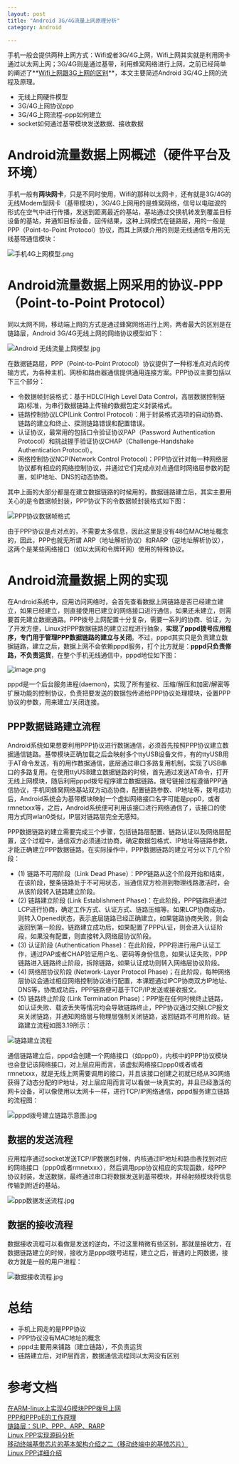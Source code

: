 ```yaml
---
layout: post
title: "Android 3G/4G流量上网原理分析"
category: Android
 
---
```



手机一般会提供两种上网方式：Wifi或者3G/4G上网，Wifi上网其实就是利用网卡通过以太网上网；3G/4G则是通过基带，利用蜂窝网络进行上网，之前已经简单的阐述了**[Wifi上网跟3G上网的区别](https://mp.csdn.net/mdeditor/79809066)**，本文主要简述Android 3G/4G上网的流程及原理。

* 无线上网硬件模型
* 3G/4G上网协议ppp
* 3G/4G上网流程-ppp如何建立
* socket如何通过基带模块发送数据、接收数据

# Android流量数据上网概述（硬件平台及环境）

手机一般有**两块网卡**，只是不同时使用，Wifi的那种以太网卡，还有就是3G/4G的无线Modem型网卡（基带模块），3G/4G上网用的是蜂窝网络，信号以电磁波的形式在空气中进行传播，发送到距离最近的基站，基站通过交换机转发到覆盖目标设备的基站，并通知目标设备，回传结果，这种上网模式在链路层，用的一般是PPP（Point-to-Point Protocol）协议，而其上网媒介用的则是无线通信专用的无线基带通信模块：

![手机4G上网模型.png](https://upload-images.jianshu.io/upload_images/1460468-b03a5be8526f11d6.png?imageMogr2/auto-orient/strip%7CimageView2/2/w/1240)

# Android流量数据上网采用的协议-PPP（Point-to-Point Protocol）

同以太网不同，移动端上网的方式是通过蜂窝网络进行上网，两者最大的区别是在链路层，Android 3G/4G无线上网的网络协议模型如下：

![Android 无线流量上网模型.jpg](https://upload-images.jianshu.io/upload_images/1460468-80c9f07ed98f5d5f.jpg?imageMogr2/auto-orient/strip%7CimageView2/2/w/1240)

在数据链路层，PPP（Point-to-Point Protocol）协议提供了一种标准点对点的传输方式，为各种主机、网桥和路由器通信提供通用连接方案。PPP协议主要包括以下三个部分：

*  	令数据帧封装格式：基于HDLC(High Level Data Control，高层数据控制链路)标准，为串行数据链路上传输的数据包定义封装格式。
*  	链路控制协议LCP(Link Control Protocol)：用于封装格式选项的自动协商、链路的建立和终止、探测链路错误和配置错误。
*   认证协议，最常用的包括口令验证协议PAP（Password Authentication Protocol）和挑战握手验证协议CHAP（Challenge-Handshake Authentication Protocol）。
*  	网络控制协议NCP(Network Control Protocol)：PPP协议针对每一种网络层协议都有相应的网络控制协议，并通过它们完成点对点通信时网络层参数的配置，如IP地址、DNS的动态协商。

其中上面的大部分都是在建立数据链路的时候用的，数据链路建立后，其实主要用关心的是令数据帧封装，PPP协议下的令数据帧封装格式如下图：

![PPP协议数据帧格式](https://upload-images.jianshu.io/upload_images/1460468-6f0f749ee0019e99.png?imageMogr2/auto-orient/strip%7CimageView2/2/w/1240)

由于PPP协议是点对点的，不需要太多信息，因此这里是没有48位MAC地址概念的，因此，PPP也就无所谓 ARP（地址解析协议）和RARP（逆地址解析协议），这两个是某些网络接口（如以太网和令牌环网）使用的特殊协议。 


# Android流量数据上网的实现

在Android系统中，应用访问网络时，会首先查看数据上网链路是否已经建立建立，如果已经建立，则直接使用已建立的网络接口进行通信，如果还未建立，则需要首先建立数据通路。PPP拨号上网配置十分复杂，需要一系列的协商、验证，为了开发方便，Linux对PPP数据链路的建立过程进行抽象，**实现了pppd拨号应用程序，专门用于管理PPP数据链路的建立与关闭**。不过，pppd其实只是负责建立数据链路，建立之后，数据上网不会依赖pppd服务，打个比方就是：**pppd只负责修路，不负责运货**，在整个手机无线通信中，pppd地位如下图：

![image.png](https://upload-images.jianshu.io/upload_images/1460468-587bab1c2eee6a8c.png?imageMogr2/auto-orient/strip%7CimageView2/2/w/1240)

pppd是一个后台服务进程(daemon)，实现了所有鉴权、压缩/解压和加密/解密等扩展功能的控制协议，负责把要发送的数据包传递给PPP协议处理模块，设置PPP协议的参数，用来建立/关闭连接。

## PPP数据链路建立流程

Android系统如果想要利用PPP协议进行数据通信，必须首先按照PPP协议建立数据通信链路。基带模块正确加载之后会映射多个ttyUSB设备文件，有的ttyUSB用于AT命令发送，有的用作数据通信，底层通过串口多路复用机制，实现了USB串口的多路复用。在使用ttyUSB建立数据链路的时候，首先通过发送AT命令，打开无线上网模块，随后利用pppd拨号程序建立数据链路。拨号链接过程遵循PPP通信协议，手机同蜂窝网络基站双方动态协商，配置链路参数、IP地址等，拨号成功后，Android系统会为基带模块映射一个虚拟网络接口名字可能是ppp0，或者rmnetxxx等，之后，Android系统便可利用该接口进行网络通信了，该接口的使用方式同wlan0类似，IP层对链路层完全无感知。

PPP数据链路的建立需要完成三个步骤，包括链路层配置、链路认证以及网络层配置，这个过程中，通信双方必须通过协商，确定数据包格式、IP地址等链路参数，才能正确建立PPP数据链路。在实际操作中，PPP数据链路的建立可分以下几个阶段：

* (1) 链路不可用阶段（Link Dead Phase）：PPP链路从这个阶段开始和结束，在该阶段，整条链路处于不可用状态，当通信双方检测到物理线路激活时，会从该阶段转入链路建立阶段。
* (2) 链路建立阶段 (Link Establishment Phase)：在此阶段，PPP链路将通过LCP进行协商，确定工作方式、认证方式、链路压缩等。如果LCP协商成功，则转入Opened状态，表示底层链路已经正确建立，如果链路协商失败，则会返回到第一阶段。链路建立成功后，如果配置了PPP认证，则会进入认证阶段，如果没有配置，则直接转入网络层协议阶段。
* (3) 认证阶段 (Authentication Phase)：在此阶段，PPP将进行用户认证工作，通过PAP或者CHAP验证用户名、密码等身份信息，如果认证失败，PPP链路进入链路终止阶段，拆除链路，如果认证成功则转入网络层协议阶段。
* (4) 网络层协议阶段 (Network-Layer Protocol Phase)；在此阶段，每种网络层协议会通过相应网络控制协议进行配置，本课题通过IPCP协商双方IP地址、DNS等，协商成功后，PPP链路便可基于TCP/IP发送或接收报文。
* (5) 链路终止阶段 (Link Termination Phase)：PPP能在任何时候终止链路，如认证失败、载波丢失等情况均会导致链路终止，PPP协议通过交换LCP报文来关闭链路，并通知网络层与物理层强制关闭链路，返回链路不可用阶段。链路建立流程如图3.19所示：

![链路建立流程](https://upload-images.jianshu.io/upload_images/1460468-9142952ab146c8e2.png?imageMogr2/auto-orient/strip%7CimageView2/2/w/1240)
 
通信链路建立后，pppd会创建一个网络接口（如ppp0），内核中的PPP协议模块也会登记该网络接口，对上层应用而言，该虚拟网络接口ppp0或者或者rmnetxxx，就是无线上网需要调用的接口，并且该接口创建之初就已经从3G网络获得了动态分配的IP地址，对上层应用而言可以看做一块真实的，并且已经激活的网卡设备，可以像使用以太网卡一样，进行TCP/IP网络通信，pppd服务建立链路的流程图：

![pppd拨号建立链路示意图.jpg](https://upload-images.jianshu.io/upload_images/1460468-91975bffd26d05ea.jpg?imageMogr2/auto-orient/strip%7CimageView2/2/w/1240)

## 数据的发送流程

应用程序通过socket发送TCP/IP数据包时候，内核通过IP地址和路由表找到对应的网络接口（ppp0或者rmnetxxx），然后调用ppp协议相应的实现函数，经PPP协议封装，发送数据，最终通过串口将数据发送到基带模块，并经射频模块将信息传输到附近的基站。

![ppp数据发送流程.jpg](https://upload-images.jianshu.io/upload_images/1460468-c1b497bf2791179c.jpg?imageMogr2/auto-orient/strip%7CimageView2/2/w/1240)


## 数据的接收流程

数据接收流程可以看做是发送的逆向，不过这里稍微有些区别，那就是接收方，在数据链路建立的时候，接收方是pppd拨号进程，建立之后，普通的上网数据，接收方就是一般的用户进程：

![数据接收流程.jpg](https://upload-images.jianshu.io/upload_images/1460468-8ae791e42a7cfe7c.jpg?imageMogr2/auto-orient/strip%7CimageView2/2/w/1240)


# 总结

* 手机上网走的是PPP协议
* PPP协议没有MAC地址的概念
* pppd主要用来铺路（建立链路），不负责运货
* 链路建立后，对IP层而言，数据通信流程同以太网没有区别


# 参考文档

[ 在ARM-linux上实现4G模块PPP拨号上网](https://blog.csdn.net/zqixiao_09/article/details/52540887)    
[PPP和PPPoE的工作原理](https://blog.csdn.net/easebone/article/details/7370369)      
[链路层：SLIP、PPP、ARP、RARP](https://blog.csdn.net/mr_avin/article/details/54784059)       
[Linux PPP实现源码分析](https://blog.csdn.net/osnetdev/article/details/8958058)      
[移动终端基带芯片的基本架构介绍之二（移动终端中的基带芯片）](https://blog.csdn.net/lxl584685501/article/details/46771429)      
[Linux PPP详细介绍](https://blog.csdn.net/jmq_0000/article/details/7105287)